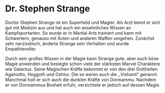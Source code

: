 # Dr. Stephen Strange
Doctor Stephen Strange ist ein Superheld und Magier. 
Als Arzt kennt er sich gut mit Medizin aus und hat auch ein ansehnliches Wissen an Kampfsportarten. So wurde er in Martial Arts trainiert und kann mit Schwertern, genauso mit Äxten und anderen Waffen umgehen. Zunächst sehr narzisstisch, änderte Strange sein Verhalten und wurde Empathievoller.

Durch sein großes Wissen in der Magie kann Strange gute, aber auch böse Magie anwenden und besiegte schon viele der stärksten Marvel Charaktere wie Galactus. Seine Magischen Kräfte bekommt er von den drei Gottheiten Agamotto, Hoggoth und Oshtur. Die se weren auch die ,,Vishanti" genannt. Manchmal holt er sich auch die dunklen Kräfte von Dormammu. Nachdem er von Dormammus Bosheit erfuhr, verzichtete er jedoch auf dessen Magie. 
